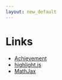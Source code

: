 ```yaml
---
layout: new_default
---
```


# Links

- [Achievement](./achievement)
- [highlight.js](./highlight.js)
- [MathJax](./mathjax)
